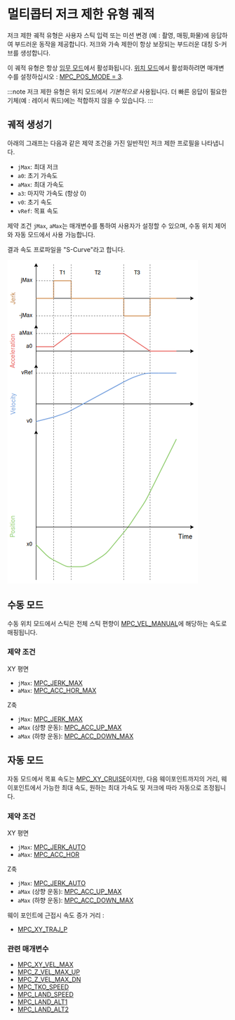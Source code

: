 # 멀티콥터 저크 제한 유형 궤적

저크 제한 궤적 유형은 사용자 스틱 입력 또는 미션 변경 (예 : 촬영, 매핑,화물)에 응답하여 부드러운 동작을 제공합니다. 저크와 가속 제한이 항상 보장되는 부드러운 대칭 S-커브를 생성합니다.

이 궤적 유형은 항상 [임무 모드](../flight_modes/mission.md)에서 활성화됩니다. [위치 모드](../flight_modes/position_mc.md)에서 활성화하려면 매개변수를 설정하십시오 : [MPC_POS_MODE = 3](../advanced_config/parameter_reference.md#MPC_POS_MODE).

:::note
저크 제한 유형은 위치 모드에서 *기본적으로* 사용됩니다. 더 빠른 응답이 필요한 기체(예 : 레이서 쿼드)에는 적합하지 않을 수 있습니다.
:::

## 궤적 생성기

아래의 그래프는 다음과 같은 제약 조건을 가진 일반적인 저크 제한 프로필을 나타냅니다.

- `jMax`: 최대 저크
- `a0`: 초기 가속도 
- `aMax`: 최대 가속도
- `a3`: 마지막 가속도 (항상 0)
- `v0`: 초기 속도
- `vRef`: 목표 속도

제약 조건 `jMax`, `aMax`는 매개변수를 통하여 사용자가 설정할 수 있으며, 수동 위치 제어와 자동 모드에서 사용 가능합니다.

결과 속도 프로파일을 "S-Curve"라고 합니다.

![저크 제약 궤도](../../assets/config/mc/jerk_limited_trajectory_1d.png)

## 수동 모드

수동 위치 모드에서 스틱은 전체 스틱 편향이 [MPC_VEL_MANUAL](../advanced_config/parameter_reference.md#MPC_VEL_MANUAL)에 해당하는 속도로 매핑됩니다.

### 제약 조건

XY 평면

- `jMax`: [MPC_JERK_MAX](../advanced_config/parameter_reference.md#MPC_JERK_MAX)
- `aMax`: [MPC_ACC_HOR_MAX](../advanced_config/parameter_reference.md#MPC_ACC_HOR_MAX)

Z축

- `jMax`: [MPC_JERK_MAX](../advanced_config/parameter_reference.md#MPC_JERK_MAX)
- `aMax` (상향 운동): [MPC_ACC_UP_MAX](../advanced_config/parameter_reference.md#MPC_ACC_UP_MAX)
- `aMax` (하향 운동): [MPC_ACC_DOWN_MAX](../advanced_config/parameter_reference.md#MPC_ACC_DOWN_MAX)

## 자동 모드

자동 모드에서 목표 속도는 [MPC_XY_CRUISE](../advanced_config/parameter_reference.md#MPC_XY_CRUISE)이지만, 다음 웨이포인트까지의 거리, 웨이포인트에서 가능한 최대 속도, 원하는 최대 가속도 및 저크에 따라 자동으로 조정됩니다.

### 제약 조건

XY 평면

- `jMax`: [MPC_JERK_AUTO](../advanced_config/parameter_reference.md#MPC_JERK_AUTO)
- `aMax`: [MPC_ACC_HOR](../advanced_config/parameter_reference.md#MPC_ACC_HOR)

Z축

- `jMax`: [MPC_JERK_AUTO](../advanced_config/parameter_reference.md#MPC_JERK_AUTO)
- `aMax` (상향 운동): [MPC_ACC_UP_MAX](../advanced_config/parameter_reference.md#MPC_ACC_UP_MAX)
- `aMax` (하향 운동): [MPC_ACC_DOWN_MAX](../advanced_config/parameter_reference.md#MPC_ACC_DOWN_MAX)

웨이 포인트에 근접시 속도 증가 거리 :

- [MPC_XY_TRAJ_P](../advanced_config/parameter_reference.md#MPC_XY_TRAJ_P)

### 관련 매개변수

- [MPC_XY_VEL_MAX](../advanced_config/parameter_reference.md#MPC_XY_VEL_MAX)
- [MPC_Z_VEL_MAX_UP](../advanced_config/parameter_reference.md#MPC_Z_VEL_MAX_UP)
- [MPC_Z_VEL_MAX_DN](../advanced_config/parameter_reference.md#MPC_Z_VEL_MAX_DN)
- [MPC_TKO_SPEED](../advanced_config/parameter_reference.md#MPC_TKO_SPEED)
- [MPC_LAND_SPEED](../advanced_config/parameter_reference.md#MPC_LAND_SPEED)
- [MPC_LAND_ALT1](../advanced_config/parameter_reference.md#MPC_LAND_ALT1)
- [MPC_LAND_ALT2](../advanced_config/parameter_reference.md#MPC_LAND_ALT2)